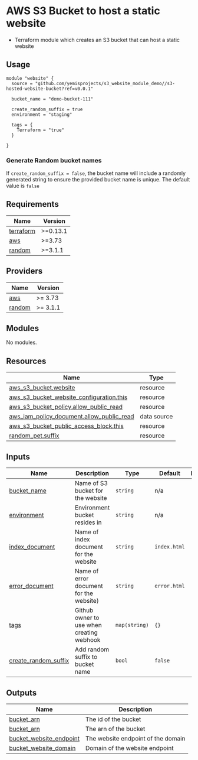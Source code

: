 # AWS S3 Bucket to host a static website

- Terraform module which creates an S3 bucket that can host a static website

## Usage

```hcl
module "website" {
  source = "github.com/yemisprojects/s3_website_module_demo//s3-hosted-website-bucket?ref=v0.0.1"
  
  bucket_name = "demo-bucket-111"

  create_random_suffix = true
  environment = "staging"

  tags = {
    Terraform = "true"
  }

}
```

### Generate Random bucket names

If `create_random_suffix = false`, the bucket name will include a randomly generated string to ensure the provided bucket name is unique. The default value is `false`

## Requirements

| Name | Version |
|------|---------|
| <a name="requirement_terraform"></a> [terraform](#requirement\_terraform) | >=0.13.1 |
| <a name="requirement_aws"></a> [aws](#requirement\_aws) | >=3.73 |
| <a name="requirement_random"></a> [random](#requirement\_random) | >=3.1.1 |

## Providers

| Name | Version |
|------|---------|
| <a name="provider_aws"></a> [aws](#provider\_aws) | >= 3.73 |
| <a name="provider_random"></a> [random](#provider\_random) | >= 3.1.1 |

## Modules

No modules.

## Resources

| Name | Type |
|------|------|
| [aws_s3_bucket.website](https://registry.terraform.io/providers/hashicorp/aws/latest/docs/resources/s3_bucket) | resource |
| [aws_s3_bucket_website_configuration.this](https://registry.terraform.io/providers/hashicorp/aws/latest/docs/resources/s3_bucket_website_configuration) | resource |
| [aws_s3_bucket_policy.allow_public_read](https://registry.terraform.io/providers/hashicorp/aws/latest/docs/resources/s3_bucket_policy) | resource |
| [aws_iam_policy_document.allow_public_read](https://registry.terraform.io/providers/hashicorp/aws/latest/docs/data-sources/iam_policy_document) | data source |
| [aws_s3_bucket_public_access_block.this](https://registry.terraform.io/providers/hashicorp/aws/latest/docs/resources/s3_bucket_public_access_block) | resource |
| [random_pet.suffix](https://registry.terraform.io/providers/hashicorp/random/latest/docs/resources/pet) | resource |

## Inputs

| Name | Description | Type | Default | Required |
|------|-------------|------|---------|:--------:|
| <a name="input_bucket_name"></a> [bucket\_name](#input\_bucket\_name) | Name of S3 bucket for the website | `string` | n/a | yes |
| <a name="input_environment"></a> [environment](#input\_environment) | Environment bucket resides in | `string` | n/a | yes |
| <a name="input_index_document"></a> [index\_document](#input\_index\_document) | Name of index document for the website | `string` | `index.html` | no |
| <a name="input_error_document"></a> [error\_document](#input\_error\_document) | Name of error document for the website) | `string` | `error.html` | no |
| <a name="input_tags"></a> [tags](#input\_tags) | Github owner to use when creating webhook | `map(string)` | `{}` | no |
| <a name="input_create_random_suffix"></a> [create\_random\_suffix](#input\_github\_token) | Add random suffix to bucket name | `bool` | `false` | no |

## Outputs

| Name | Description |
|------|-------------|
| <a name="output_bucket_id"></a> [bucket\_arn](#output\_bucket\_id) | The id of the bucket |
| <a name="output_bucket_arn"></a> [bucket\_arn](#output\_bucket\_arn) | The arn of the bucket |
| <a name="output_bucket_website_endpoint"></a> [bucket\_website\_endpoint](#output\_bucket\_website\_endpoint) | The website endpoint of the domain |
| <a name="output_bucket_website_domain"></a> [bucket\_website\_domain](#output\_bucket\_website\_domain) | Domain of the website endpoint |

